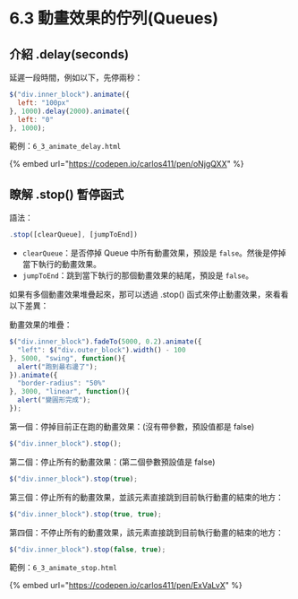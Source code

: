 # 6.3 動畫效果的佇列(Queues)

## 介紹 .delay(seconds)

延遲一段時間，例如以下，先停兩秒：

```javascript
$("div.inner_block").animate({
  left: "100px"
}, 1000).delay(2000).animate({
  left: "0"
}, 1000);
```



範例：`6_3_animate_delay.html`

{% embed url="https://codepen.io/carlos411/pen/oNjgQXX" %}



## 瞭解 .stop() 暫停函式

語法：

```javascript
.stop([clearQueue], [jumpToEnd])
```

* `clearQueue`：是否停掉 Queue 中所有動畫效果，預設是 `false`。然後是停掉當下執行的動畫效果。
* `jumpToEnd`：跳到當下執行的那個動畫效果的結尾，預設是 `false`。

如果有多個動畫效果堆疊起來，那可以透過 .stop() 函式來停止動畫效果，來看看以下差異：

動畫效果的堆疊：

```javascript
$("div.inner_block").fadeTo(5000, 0.2).animate({
  "left": $("div.outer_block").width() - 100
}, 5000, "swing", function(){
  alert("跑到最右邊了");
}).animate({
  "border-radius": "50%"
}, 3000, "linear", function(){
  alert("變圓形完成");
});
```

第一個：停掉目前正在跑的動畫效果：(沒有帶參數，預設值都是 false)

```javascript
$("div.inner_block").stop();
```

第二個：停止所有的動畫效果：(第二個參數預設值是 false)

```javascript
$("div.inner_block").stop(true);
```

第三個：停止所有的動畫效果，並該元素直接跳到目前執行動畫的結束的地方：

```javascript
$("div.inner_block").stop(true, true);
```

第四個：不停止所有的動畫效果，該元素直接跳到目前執行動畫的結束的地方：

```javascript
$("div.inner_block").stop(false, true);
```



範例：`6_3_animate_stop.html`

{% embed url="https://codepen.io/carlos411/pen/ExVaLvX" %}


